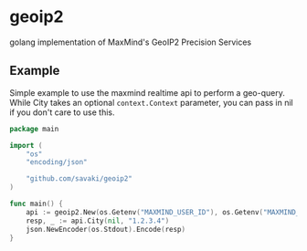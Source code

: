 # geoip2

golang implementation of MaxMind's GeoIP2 Precision Services

## Example

Simple example to use the maxmind realtime api to perform a geo-query.  While City
takes an optional ```context.Context``` parameter, you can pass in nil if you don't
care to use this.

```go
package main

import (
	"os"
	"encoding/json"

	"github.com/savaki/geoip2"
)

func main() {
	api := geoip2.New(os.Getenv("MAXMIND_USER_ID"), os.Getenv("MAXMIND_LICENSE_KEY"), "geolite.info")
	resp, _ := api.City(nil, "1.2.3.4")
	json.NewEncoder(os.Stdout).Encode(resp)
}
```
